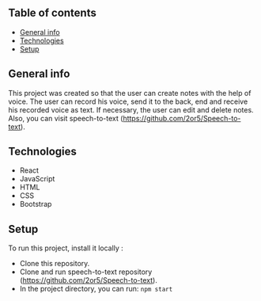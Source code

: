 ## Table of contents
* [General info](#general-info)
* [Technologies](#technologies)
* [Setup](#setup)
  
## General info
This project was created so that the user can create notes with the help of voice. The user can record his voice, send it to the back, end and receive his recorded voice as text. If necessary, the user can edit and delete notes. Also, you can visit speech-to-text (https://github.com/2or5/Speech-to-text).

## Technologies
* React
* JavaScript
* HTML
* CSS
* Bootstrap

## Setup
To run this project, install it locally :
* Clone this repository.
* Clone and run speech-to-text repository (https://github.com/2or5/Speech-to-text).
* In the project directory, you can run: `npm start`



